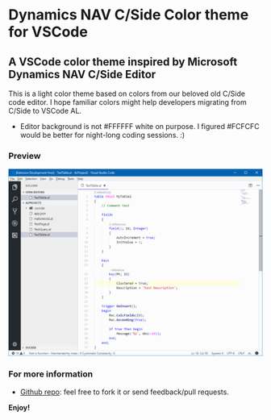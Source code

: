 # Dynamics NAV C/Side Color theme for VSCode
## A VSCode color theme inspired by Microsoft Dynamics NAV C/Side Editor
This is a light color theme based on colors from our beloved old C/Side code editor. I hope familiar colors might help developers migrating from C/Side to VSCode AL.

* Editor background is not #FFFFFF white on purpose. I figured #FCFCFC would be better for night-long coding sessions. :)

### Preview

![alt](https://raw.githubusercontent.com/martonsagi/nav-cside-color-theme/master/bin/preview.png)

### For more information
* [Github repo](https://github.com/martonsagi/nav-cside-color-theme): feel free to fork it or send feedback/pull requests.

**Enjoy!**